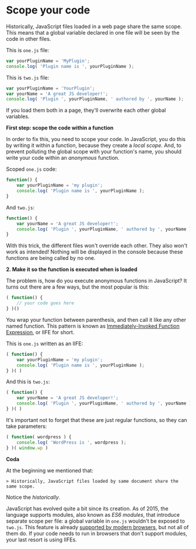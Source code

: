 # Scope your code

Historically, JavaScript files loaded in a web page share the same scope. This means that a global variable declared in one file will be seen by the code in other files.

This is `one.js` file:

```js
var yourPluginName = 'MyPlugin';
console.log( 'Plugin name is ', yourPluginName );
```

This is `two.js` file:

```js
var yourPluginName = 'YourPlugin';
var yourName = 'A great JS developer!';
console.log( 'Plugin ', yourPluginName, ' authored by ', yourName );
```

If you load them both in a page, they'll overwrite each other global variables.

**First step: scope the code within a function**

In order to fix this, you need to scope your code. In JavaScript, you do this by writing it within a function, because they create a _local scope_. And, to prevent polluting the global scope with your function's name, you should write your code within an _anonymous_ function.

Scoped `one.js` code:

```js
function() {
	var yourPluginName = 'my plugin';
	console.log( 'Plugin name is ', yourPluginName );
}
```

And `two.js`:

```js
function() {
	var yourName = 'A great JS developer!';
	console.log( 'Plugin ', yourPluginName, ' authored by ', yourName );
}
```

With this trick, the different files won't override each other. They also won't work as intended! Nothing will be displayed in the console because these functions are being called by no one.

**2. Make it so the function is executed when is loaded**

The problem is, how do you execute anonymous functions in JavaScript? It turns out there are a few ways, but the most popular is this:

```js
( function() {
	// your code goes here
} )()
```

You wrap your function between parenthesis, and then call it like any other named function. This pattern is known as [Immediately-Invoked Function Expression](http://benalman.com/news/2010/11/immediately-invoked-function-expression/), or IIFE for short.

This is `one.js` written as an IIFE:

```js
( function() {
	var yourPluginName = 'my plugin';
	console.log( 'Plugin name is ', yourPluginName );
} )( )
```

And this is `two.js`:

```js
( function() {
	var yourName = 'A great JS developer!';
	console.log( 'Plugin ', yourPluginName, ' authored by ', yourName );
} )( )
```

It's important not to forget that these are just regular functions, so they can take parameters:

```js
( function( wordpress ) {
	console.log( 'WordPress is ', wordpress );
} )( window.wp )
```

**Coda**

At the beginning we mentioned that:

	> Historically, JavaScript files loaded by same document share the same scope.

Notice the _historically_.

JavaScript has evolved quite a bit since its creation. As of 2015, the language supports modules, also known as _ES6 modules_, that introduce separate scope per file: a global variable in `one.js` wouldn't be exposed to `two.js`. This feature is already [supported by modern browsers](https://caniuse.com/#feat=es6-module), but not all of them do. If your code needs to run in browsers that don't support modules, your last resort is using IIFEs.
